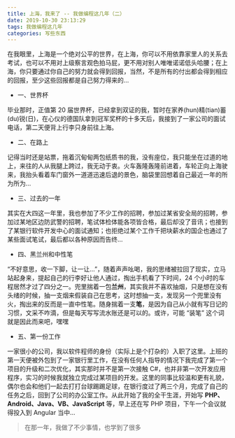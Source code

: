 ```yaml
---
title: 上海，我来了 -- 我做编程这几年（二）
date: 2019-10-30 23:13:29
tags: 我做编程这几年
categories: 写些东西
---
```


在我眼里，上海是一个绝对公平的世界，在上海，你可以不用依靠家里人的关系去考试，也可以不用对上级察言观色拍马屁，更不用对别人唯唯诺诺低头哈腰；在上海，你只要通过你自己的努力就会得到回报，当然，不是所有的付出都会得到相应的回报，至少这些回报都是自己努力得来的...

- 一、世界杯

毕业那时，正值第 20 届世界杯，已经拿到双证的我，暂时在家养(hun)精(tian)蓄(du)锐(日)，在心仪的德国队拿到冠军奖杯的十多天后，我接到了一家公司的面试电话，第二天便背上行李只身前往上海。

- 二、在路上

记得当时还是站票，拖着沉甸甸两包纸质书的我，没有座位，我只能坐在过道的地上，来往的人从我腿上跨过，我无动于衷。火车轰隆轰隆前进着，车轮正向上海驶来，我抬头看着车门窗外一道道迅速后退的景色，脑袋里回想着自己最近一年的所为所为...

- 三、过去的一年

其实在大四这一年里，我也参加了不少工作的招聘，参加过某省安全局的招聘，参加过某地区边防武警的招聘，笔试体检体能各项皆合格，最后却没了音讯；也接到了某银行软件开发中心的面试通知；也拒绝过某个工作千把块薪水的国企也通过了某些面试笔试，最后都以各种原因而告终...

- 四、黑兰州和中性笔

“不好意思，收一下脚，让一让...”，随着声声吆喝，我的思绪被拉回了现实，立马站起身来，提起自己的行李好让他人通过，掏出手机看了下时间，24 个小时的车程居然才过了四分之一。兜里揣着一包**兰州**，其实我并不喜欢抽烟，只是想在没有头绪的时候，抽一支烟来假装自己在思考，这时想抽一支，发现另一个兜里没有火，掏出来的反而是一直中性笔。随身揣着一支**笔**，是因为自己从小就有写日记的习惯，文采不咋滴，但是每天写写流水账还是可以的。或许，可能 “装笔” 这个词就是因此而来吧，嘿嘿

- 五、第一份工作

一家很小的公司，我以软件程师的身份（实际上是个打杂的）入职了这里。上班的第一天便被外包到了一家银行里工作，在没有任何人指导的情况下我完成了第一个项目的升级和二次优化，其实那时并不是第一次接触 C#，也并非第一次开发应用程序，实习的时候我就独立完成过某项目的开发。这里的同事比较温和更有礼貌，偶尔也会和他们一起去打打台球踢踢足球，在银行度过了两三个月，完成了自己的任务之后，回到了公司的办公室工作。从此开始了我的全干生涯，开始写 **PHP、Android、Java、VB、JavaScript** 等，早上还在写 PHP 项目，下午一个会议就得投入到 Angular 当中...

> 在那一年，我做了不少事情，也学到了很多
